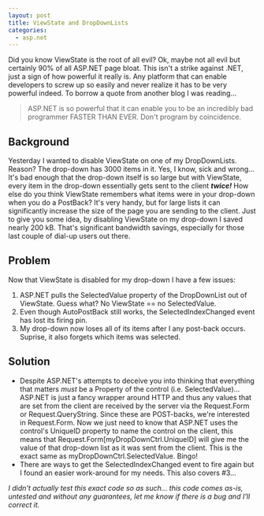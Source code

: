 ```yaml
---
layout: post
title: ViewState and DropDownLists
categories:
  - asp.net
---
```

Did you know ViewState is the root of all evil?
Ok, maybe not all evil but certainly 90% of all ASP.NET page bloat.
This isn't a strike against .NET, just a sign of how powerful it really is.
Any platform that can enable developers to screw up so easily and never realize
it has to be very powerful indeed.
To borrow a quote from another blog I was reading...

> ASP.NET is so powerful that it can enable you to be an incredibly bad programmer
> FASTER THAN EVER. Don't program by coincidence.
    
## Background

Yesterday I wanted to disable ViewState on one of my DropDownLists.
Reason? The drop-down has 3000 items in it.
Yes, I know, sick and wrong... It's bad enough that the drop-down itself is so large
but with ViewState, every item in the drop-down essentially gets sent to the client
***twice!*** How else do you think ViewState remembers what items were in your drop-down when
you do a PostBack? It's very handy, but for large lists it can significantly increase
the size of the page you are sending to the client. Just to give you some idea,
by disabling ViewState on my drop-down I saved nearly 200 kB. That's significant
bandwidth savings, especially for those last couple of dial-up users out there.

## Problem

Now that ViewState is disabled for my drop-down I have a few issues:

1. ASP.NET pulls the SelectedValue property of the DropDownList out of ViewState.
   Guess what? No ViewState == no SelectedValue.
2. Even though AutoPostBack still works, the SelectedIndexChanged event has lost
   its firing pin.
3. My drop-down now loses all of its items after I any post-back occurs.
   Suprise, it also forgets which items was selected.

## Solution

- Despite ASP.NET's attempts to deceive you into thinking that everything that matters
  *must* be a Property of the control (i.e. SelectedValue)...
  ASP.NET is just a fancy wrapper around HTTP and thus any values
  that are set from the client are received by the server via the Request.Form or
  Request.QueryString. Since these are POST-backs, we're interested in Request.Form.
  Now we just need to know that ASP.NET uses the control's UniqueID property to name
  the control on the client, this means that Request.Form[myDropDownCtrl.UniqueID]
  will give me the value of that drop-down list as it was sent from the client. This
  is the exact same as myDropDownCtrl.SelectedValue. Bingo!
- There are ways to get the SelectedIndexChanged event to fire again but I found an
  easier work-around for my needs. This also covers #3...
  
<script src="http://gist.github.com/201827.js"></script>

*I didn't actually test this exact code so as such... this code comes as-is, untested
and without any guarantees, let me know if there is a bug and I'll correct it.*